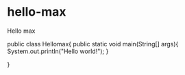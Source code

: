 # hello-max
Hello max


public class Hellomax{
  public static void main(String[] args){
    System.out.println("Hello world!");
  }

}
